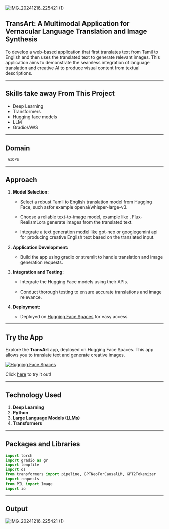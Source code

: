 ![IMG_20241216_225421 (1)](https://github.com/user-attachments/assets/902d62a5-9055-4a31-85e2-e70057c375ce)
## TransArt: A Multimodal Application for Vernacular Language Translation and Image Synthesis
To develop a web-based application that first translates text from Tamil to English and then uses the translated text to generate relevant images. This application aims to demonstrate the
seamless integration of language translation and creative AI to produce visual content from
textual descriptions.

---

## Skills take away From This Project
 
   * Deep Learning
   * Transformers
   * Hugging face models
   * LLM
   * Gradio/AWS

---

## Domain

     AIOPS

---
    
## Approach

1. **Model Selection:**

     *  Select a robust Tamil to English translation model from Hugging Face,
   such asfor example openai/whisper-large-v3.

     *  Choose a reliable text-to-image model, example like , Flux-RealismLora
   generate images from the translated text.

     *  Integrate a text generation model like  gpt-neo or googlegemini api for
   producing creative English text based on the translated input.

2. **Application Development:**
    
     *  Build the app using gradio or stremlit to handle translation and image generation requests.

3. **Integration and Testing:**
 
     *  Integrate the Hugging Face models using their APIs.

     *  Conduct thorough testing to ensure accurate translations and image relevance.

4. **Deployment:**
 
     *  Deployed on [Hugging Face Spaces](https://huggingface.co/spaces/Nanthu22/TransArt) for easy access.

---

## Try the App

Explore the **TransArt** app, deployed on Hugging Face Spaces. This app allows you to translate text and generate creative images.

[![Hugging Face Spaces](https://img.shields.io/badge/🤗-Hugging%20Face-orange)](https://huggingface.co/spaces/Nanthu22/TransArt)

Click  [here](https://huggingface.co/spaces/Nanthu22/TransArt) to try it out!


---

## Technology Used
1. **Deep Learning**
2. **Python**
3. **Large Language Models (LLMs)**
4. **Transformers**

---

## Packages and Libraries
```python
import torch
import gradio as gr
import tempfile
import os
from transformers import pipeline, GPTNeoForCausalLM, GPT2Tokenizer
import requests
from PIL import Image
import io
```

---


## Output

![IMG_20241216_225421 (1)](https://github.com/user-attachments/assets/1faea7b3-e426-4d9a-a5cc-7576c7a6196b)







